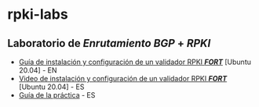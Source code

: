 # rpki-labs
## Laboratorio de ***Enrutamiento BGP*** + *RPKI*

- [Guía de instalación y configuración de un validador RPKI ***FORT***](./lab-setup/RPKI_validator_FORT.md)   [Ubuntu 20.04] - EN
- [Video de instalación y configuración de un validador RPKI ***FORT***](https://www.youtube.com/watch?v=mhlvJRjEI64)   [Ubuntu 20.04] - ES
- [Guía de la práctica](./lab-configs/RPKI_FRR_Lab_script.md) - ES


